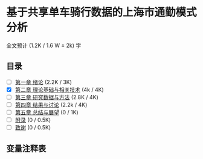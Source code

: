 # 基于共享单车骑行数据的上海市通勤模式分析
全文预计 (1.2K / 1.6 W ± 2k) 字

## 目录

- [ ] [第一章 绪论](./chapters/c1.md) (2.2K / 3K)
- [x] [第二章 理论基础与相关技术](./chapters/c2.md) (4k / 4K)
- [ ] [第三章 研究数据与方法](./chapters/c3.md) (2.8K / 4K)
- [ ] [第四章 结果与讨论](./chapters/c4.md) (2.2k / 4K)
- [ ] [第五章 总结与展望](./chapters/c5.md) (0 / 1K)
- [ ] [附录](./chapters/c6.md) (0 / 0.5K)
- [ ] [致谢](./chapters/c7.md) (0 / 0.5K)

## 变量注释表